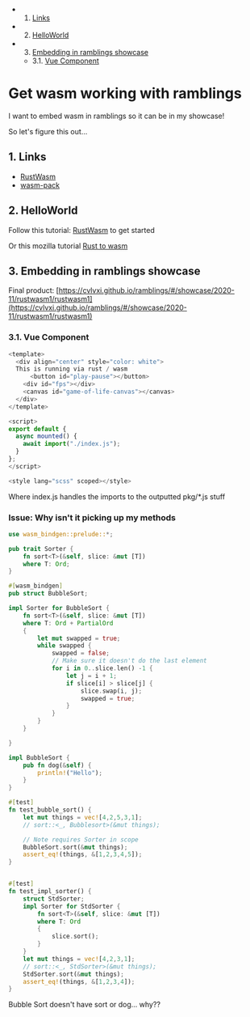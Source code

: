 <!-- vscode-markdown-toc -->
* 1. [Links](#Links)
* 2. [HelloWorld](#HelloWorld)
* 3. [Embedding in ramblings showcase](#Embeddinginramblingsshowcase)
	* 3.1. [Vue Component](#VueComponent)

<!-- vscode-markdown-toc-config
	numbering=true
	autoSave=true
	/vscode-markdown-toc-config -->
<!-- /vscode-markdown-toc -->

# Get wasm working with ramblings

I want to embed wasm in ramblings so it can be in my showcase!

So let's figure this out...

##  1. <a name='Links'></a>Links
- [RustWasm](https://rustwasm.github.io/book/game-of-life/setup.html)
- [wasm-pack](https://rustwasm.github.io/wasm-pack/installer/)

##  2. <a name='HelloWorld'></a>HelloWorld

Follow this tutorial: [RustWasm](https://rustwasm.github.io/book/game-of-life/setup.html) to get started

Or this mozilla tutorial [Rust to wasm](https://developer.mozilla.org/en-US/docs/WebAssembly/Rust_to_wasm)

##  3. <a name='Embeddinginramblingsshowcase'></a>Embedding in ramblings showcase

Final product: [https://cvlvxi.github.io/ramblings/#/showcase/2020-11/rustwasm1/rustwasm1](https://cvlvxi.github.io/ramblings/#/showcase/2020-11/rustwasm1/rustwasm1)

###  3.1. <a name='VueComponent'></a>Vue Component

```js
<template>
  <div align="center" style="color: white">
  This is running via rust / wasm 
      <button id="play-pause"></button>
    <div id="fps"></div>
    <canvas id="game-of-life-canvas"></canvas>
  </div>
</template>

<script>
export default {
  async mounted() {
    await import("./index.js");
  }
};
</script>

<style lang="scss" scoped></style>

```

Where index.js handles the imports to the outputted pkg/*.js stuff

### Issue: Why isn't it picking up my methods

```rust
use wasm_bindgen::prelude::*;

pub trait Sorter {
    fn sort<T>(&self, slice: &mut [T])
    where T: Ord;
}

#[wasm_bindgen]
pub struct BubbleSort;

impl Sorter for BubbleSort {
    fn sort<T>(&self, slice: &mut [T])
    where T: Ord + PartialOrd
    {
        let mut swapped = true;
        while swapped {
            swapped = false;
            // Make sure it doesn't do the last element 
            for i in 0..slice.len() -1 {
                let j = i + 1;
                if slice[i] > slice[j] {
                    slice.swap(i, j);
                    swapped = true;
                }
            }
        }
    }

}

impl BubbleSort {
    pub fn dog(&self) {
        println!("Hello");
    }
}

#[test]
fn test_bubble_sort() {
    let mut things = vec![4,2,5,3,1];
    // sort::<_, Bubblesort>(&mut things);

    // Note requires Sorter in scope
    BubbleSort.sort(&mut things);
    assert_eq!(things, &[1,2,3,4,5]);    
}


#[test]
fn test_impl_sorter() {
    struct StdSorter;
    impl Sorter for StdSorter {
        fn sort<T>(&self, slice: &mut [T])
        where T: Ord
        {
            slice.sort();
        }
    }
    let mut things = vec![4,2,3,1];
    // sort::<_, StdSorter>(&mut things);
    StdSorter.sort(&mut things);
    assert_eq!(things, &[1,2,3,4]);
}
```

Bubble Sort doesn't have sort or dog... why??